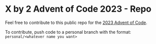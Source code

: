 # X by 2 Advent of Code 2023 - Repo

Feel free to contribute to this public repo for the [2023 Advent of Code](https://adventofcode.com/).

To contribute, push code to a personal branch with the format: `personal/<whatever name you want>`
